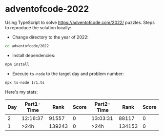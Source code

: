 # adventofcode-2022

Using TypeScript to solve https://adventofcode.com/2022/ puzzles.
Steps to reproduce the solution locally:

- Change directory to the year of 2022:

```bash
cd adventofcode/2022
```

- Install dependencies:

```bash
npm install
```

- Execute `ts-node` to the target day and problem number:

```bash
npx ts-node 1/1.ts
```

Here's my stats:

| Day | Part1-Time | Rank   | Score | Part2-Time | Rank   | Score |
| --- | ---------- | ------ | ----- | ---------- | ------ | ----- |
| 2   | 12:16:37   | 91557  | 0     | 13:03:31   | 88117  | 0     |
| 1   | >24h       | 139243 | 0     | >24h       | 134153 | 0     |
